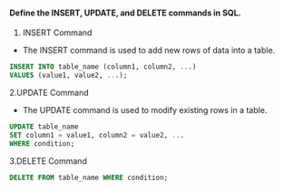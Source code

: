 #### Define the INSERT, UPDATE, and DELETE commands in SQL.

1. INSERT Command

- The INSERT command is used to add new rows of data into a table.

```sql
INSERT INTO table_name (column1, column2, ...) 
VALUES (value1, value2, ...);
```

2.UPDATE Command

- The UPDATE command is used to modify existing rows in a table.

```sql
UPDATE table_name 
SET column1 = value1, column2 = value2, ... 
WHERE condition;
```

3.DELETE Command

```sql
DELETE FROM table_name WHERE condition;
```
